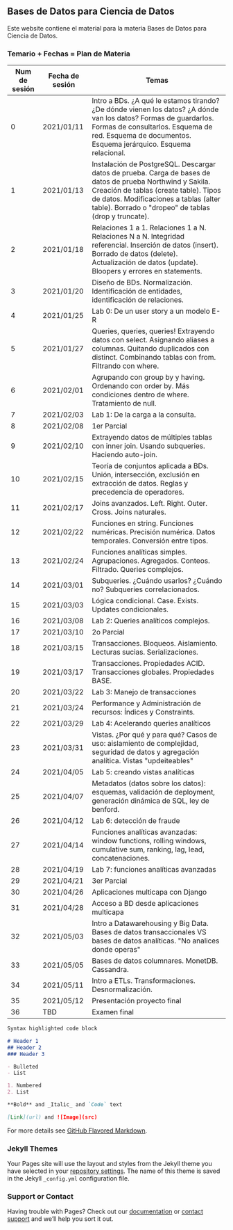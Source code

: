 ## Bases de Datos para Ciencia de Datos

Este website contiene el material para la materia Bases de Datos para Ciencia de Datos.

### Temario + Fechas = Plan de Materia

| Num de sesión | Fecha de sesión | Temas                                                                                                                                                                                                                                                 |
|---------------|-----------------|-------------------------------------------------------------------------------------------------------------------------------------------------------------------------------------------------------------------------------------------------------|
| 0             | 2021/01/11      | Intro a BDs. ¿A qué le estamos tirando? ¿De dónde vienen los datos? ¿A dónde van los datos? Formas de guardarlos. Formas de consultarlos. Esquema de red. Esquema de documentos. Esquema jerárquico. Esquema relacional.                              |
| 1             | 2021/01/13      | Instalación de PostgreSQL. Descargar datos de prueba. Carga de bases de datos de prueba Northwind y Sakila. Creación de tablas (create table). Tipos de datos. Modificaciones a tablas (alter table). Borrado o "dropeo" de tablas (drop y truncate). |
| 2             | 2021/01/18      | Relaciones 1 a 1. Relaciones 1 a N. Relaciones N a N. Integridad referencial. Inserción de datos (insert). Borrado de datos (delete). Actualización de datos (update). Bloopers y errores en statements.                                              |
| 3             | 2021/01/20      | Diseño de BDs. Normalización. Identificación de entidades, identificación de relaciones.                                                                                                                                                              |
| 4             | 2021/01/25      | Lab 0: De un user story a un modelo E-R                                                                                                                                                                                                               |
| 5             | 2021/01/27      | Queries, queries, queries! Extrayendo datos con select. Asignando aliases a columnas. Quitando duplicados con distinct. Combinando tablas con from. Filtrando con where.                                                                              |
| 6             | 2021/02/01      | Agrupando con group by y having. Ordenando con order by. Más condiciones dentro de where. Tratamiento de null.                                                                                                                                        |
| 7             | 2021/02/03      | Lab 1: De la carga a la consulta.                                                                                                                                                                                                                     |
| 8             | 2021/02/08      | 1er Parcial                                                                                                                                                                                                                                           |
| 9             | 2021/02/10      | Extrayendo datos de múltiples tablas con inner join. Usando subqueries. Haciendo auto-join.                                                                                                                                                           |
| 10            | 2021/02/15      | Teoría de conjuntos aplicada a BDs. Unión, intersección, exclusión en extracción de datos. Reglas y precedencia de operadores.                                                                                                                        |
| 11            | 2021/02/17      | Joins avanzados. Left. Right. Outer. Cross. Joins naturales.                                                                                                                                                                                          |
| 12            | 2021/02/22      | Funciones en string. Funciones numéricas. Precisión numérica. Datos temporales. Conversión entre tipos.                                                                                                                                               |
| 13            | 2021/02/24      | Funciones analíticas simples. Agrupaciones. Agregados. Conteos. Filtrado. Queries complejos.                                                                                                                                                          |
| 14            | 2021/03/01      | Subqueries. ¿Cuándo usarlos? ¿Cuándo no? Subqueries correlacionados.                                                                                                                                                                                  |
| 15            | 2021/03/03      | Lógica condicional. Case. Exists. Updates condicionales.                                                                                                                                                                                              |
| 16            | 2021/03/08      | Lab 2: Queries analíticos complejos.                                                                                                                                                                                                                  |
| 17            | 2021/03/10      | 2o Parcial                                                                                                                                                                                                                                            |
| 18            | 2021/03/15      | Transacciones. Bloqueos. Aislamiento. Lecturas sucias. Serializaciones.                                                                                                                                                                               |
| 19            | 2021/03/17      | Transacciones. Propiedades ACID. Transacciones globales. Propiedades BASE.                                                                                                                                                                            |
| 20            | 2021/03/22      | Lab 3: Manejo de transacciones                                                                                                                                                                                                                        |
| 21            | 2021/03/24      | Performance y Administración de recursos: Índices y Constraints.                                                                                                                                                                                      |
| 22            | 2021/03/29      | Lab 4: Acelerando queries analíticos                                                                                                                                                                                                                  |
| 23            | 2021/03/31      | Vistas. ¿Por qué y para qué? Casos de uso: aislamiento de complejidad, seguridad de datos y agregación analítica. Vistas "updeiteables"                                                                                                               |
| 24            | 2021/04/05      | Lab 5: creando vistas analíticas                                                                                                                                                                                                                      |
| 25            | 2021/04/07      | Metadatos (datos sobre los datos): esquemas, validación de deployment, generación dinámica de SQL, ley de benford.                                                                                                                                    |
| 26            | 2021/04/12      | Lab 6: detección de fraude                                                                                                                                                                                                                            |
| 27            | 2021/04/14      | Funciones analíticas avanzadas: window functions, rolling windows, cumulative sum, ranking, lag, lead, concatenaciones.                                                                                                                               |
| 28            | 2021/04/19      | Lab 7: funciones analíticas avanzadas                                                                                                                                                                                                                 |
| 29            | 2021/04/21      | 3er Parcial                                                                                                                                                                                                                                           |
| 30            | 2021/04/26      | Aplicaciones multicapa con Django                                                                                                                                                                                                                     |
| 31            | 2021/04/28      | Acceso a BD desde aplicaciones multicapa                                                                                                                                                                                                              |
| 32            | 2021/05/03      | Intro a Datawarehousing y Big Data. Bases de datos transaccionales VS bases de datos analíticas. "No analices donde operas"                                                                                                                           |
| 33            | 2021/05/05      | Bases de datos columnares. MonetDB. Cassandra.                                                                                                                                                                                                        |
| 34            | 2021/05/11      | Intro a ETLs. Transformaciones. Desnormalización.                                                                                                                                                                                                     |
| 35            | 2021/05/12      | Presentación proyecto final                                                                                                                                                                                                                           |
| 36            | TBD             | Examen final                                                                                                                                                                                                                                          |
```markdown
Syntax highlighted code block

# Header 1
## Header 2
### Header 3

- Bulleted
- List

1. Numbered
2. List

**Bold** and _Italic_ and `Code` text

[Link](url) and ![Image](src)
```

For more details see [GitHub Flavored Markdown](https://guides.github.com/features/mastering-markdown/).

### Jekyll Themes

Your Pages site will use the layout and styles from the Jekyll theme you have selected in your [repository settings](https://github.com/xuxoramos/bd-4-ds/settings). The name of this theme is saved in the Jekyll `_config.yml` configuration file.

### Support or Contact

Having trouble with Pages? Check out our [documentation](https://docs.github.com/categories/github-pages-basics/) or [contact support](https://github.com/contact) and we’ll help you sort it out.
